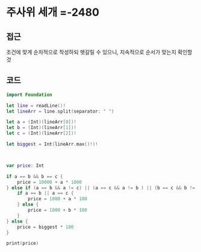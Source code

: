 # 주사위 세개 =-2480

## 접근

조건에 맞게 순차적으로 작성하되 헷갈릴 수 있으니, 지속적으로 순서가 맞는지 확인할 것



## 코드

```swift
import Foundation

let line = readLine()!
let lineArr = line.split(separator: " ")

let a = (Int)(lineArr[0])!
let b = (Int)(lineArr[1])!
let c = (Int)(lineArr[2])!

let biggest = Int(lineArr.max()!)!



var price: Int

if a == b && b == c {
    price = 10000 + a * 1000
} else if (a == b && a != c) || (a == c && a != b ) || (b == c && b != a) {
    if a == b || a == c {
        price = 1000 + a * 100
    } else {
        price = 1000 + b * 100
    }
} else {
    price = biggest * 100
}

print(price)
```
